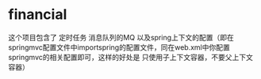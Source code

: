 # financial
这个项目包含了 定时任务 消息队列的MQ 以及spring上下文的配置（即在springmvc配置文件中importspring的配置文件，同在web.xml中你配置springmvc的相关配置即可，这样的好处是  只使用子上下文容器，不要父上下文容器）
